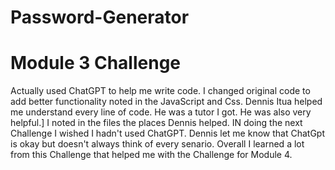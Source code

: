 # Password-Generator
# Module 3 Challenge
Actually used ChatGPT to help me write code.
I changed original code to add better functionality noted in the JavaScript and Css.
Dennis Itua helped me understand every line of code. He was a tutor I got. He was also very helpful.]
I noted in the files the places Dennis helped. 
IN doing the next Challenge I wished I hadn't used ChatGPT.
Dennis let me know that ChatGpt is okay but doesn't always think of every senario.
Overall I learned a lot from this Challenge that helped me with the Challenge for Module 4.
